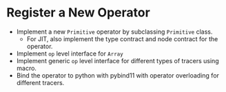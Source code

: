 # Register a New Operator
- Implement a new `Primitive` operator by subclassing `Primitive` class.
    - For JIT, also implement the type contract and node contract for the operator.
- Implement `op` level interface for `Array`
- Implement generic `op` level interface for different types of tracers using macro.
- Bind the operator to python with pybind11 with operator overloading for different tracers.